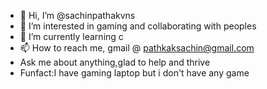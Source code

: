 - 👋 Hi, I’m @sachinpathakvns
- 👀 I’m interested in gaming and collaborating with peoples 
- 🌱 I’m currently learning c
- 📫 How to reach me, gmail @ pathkaksachin@gmail.com
- Ask me about anything,glad to help and thrive
- Funfact:I have gaming laptop but i don't have any game

<!---
sachinpathakvns/sachinpathakvns is a ✨ special ✨ repository because its `README.md` (this file) appears on your GitHub profile.
You can click the Preview link to take a look at your changes.
--->
